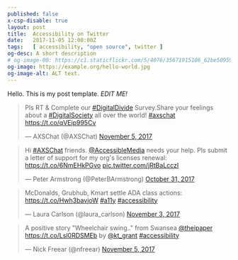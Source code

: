 ```yaml
---
published: false
x-csp-disable: true
layout: post
title:  Accessibility on Twitter
date:   2017-11-05 12:00:00Z
tags:   [ accessibility, "open source", twitter ]
og-desc: A short description
# og-image-00: https://c1.staticflickr.com/5/4076/35671915106_62be509598_z.jpg
og-image: https://example.org/hello-world.jpg
og-image-alt: ALT text.
---
```


Hello. This is my post template. _EDIT ME!_


<blockquote class="twitter-tweet" data-lang="en"><p lang="en" dir="ltr"
>Pls RT &amp; Complete our <a href=
"https://twitter.com/hashtag/DigitalDivide?src=hash&amp;ref_src=twsrc%5Etfw"
>#DigitalDivide</a> Survey.Share your feelings about a <a href=
"https://twitter.com/hashtag/DigitalSociety?src=hash&amp;ref_src=twsrc%5Etfw"
>#DigitalSociety</a> all over the world! <a href=
"https://twitter.com/hashtag/axschat?src=hash&amp;ref_src=twsrc%5Etfw"
>#axschat</a> <a href="https://t.co/qVEip995Cv">https://t.co/qVEip995Cv</a></p>&mdash; AXSChat (@AXSChat) <a href=
"https://twitter.com/AXSChat/status/927144404011376640?ref_src=twsrc%5Etfw">November 5, 2017</a>
</blockquote>


<blockquote class="twitter-tweet" data-lang="en"><p lang="en" dir="ltr"
>Hi <a href="https://twitter.com/hashtag/AXSChat?src=hash&amp;ref_src=twsrc%5Etfw">#AXSChat</a>
friends. <a href="https://twitter.com/AccessibleMedia?ref_src=twsrc%5Etfw">@AccessibleMedia</a>
needs your help. Pls submit a letter of support for my org&#39;s licenses renewal: <a href=
"https://t.co/6NmEHkPGvo">https://t.co/6NmEHkPGvo</a> <a href=
"https://t.co/jRtBaLcczI">pic.twitter.com/jRtBaLcczI</a></p>&mdash; Peter Armstrong (@PeterBArmstrong) <a href=
"https://twitter.com/PeterBArmstrong/status/925448561747042304?ref_src=twsrc%5Etfw">October 31, 2017</a>
</blockquote>


<blockquote class="twitter-tweet" data-lang="en"><p lang="en" dir="ltr"
>McDonalds, Grubhub, Kmart settle ADA class actions: <a
href="https://t.co/Hwh3bavjoW">https://t.co/Hwh3bavjoW</a> <a href=
"https://twitter.com/hashtag/a11y?src=hash&amp;ref_src=twsrc%5Etfw">#a11y</a> <a href=
"https://twitter.com/hashtag/accessibility?src=hash&amp;ref_src=twsrc%5Etfw">#accessibility</a></p>&mdash; Laura Carlson (@laura_carlson) <a href=
"https://twitter.com/laura_carlson/status/926548614188498951?ref_src=twsrc%5Etfw">November 3, 2017</a>
</blockquote>


<!--<blockquote class="twitter-tweet" data-lang="en"><p lang="en" dir="ltr"
>McDonalds, Grubhub, Kmart settle ADA lawsuits over website, app <a href=
"https://twitter.com/hashtag/accessibility?src=hash&amp;ref_src=twsrc%5Etfw"
>#accessibility</a> for the blind <a href="https://t.co/dhYfAlth2r">https://t.co/dhYfAlth2r</a>
</p>&mdash; Nick Freear (@nfreear) <a href=
"https://twitter.com/nfreear/status/927136791437758464?ref_src=twsrc%5Etfw">November 5, 2017</a>
</blockquote>-->


<blockquote class="twitter-tweet" data-lang="en"><p lang="en" dir="ltr"
>A positive story &quot;Wheelchair swing..&quot; from Swansea <a href=
"https://twitter.com/theipaper?ref_src=twsrc%5Etfw">@theipaper</a> <a href=
"https://t.co/Lsl0RDSMEb">https://t.co/Lsl0RDSMEb</a> by <a href=
"https://twitter.com/kt_grant?ref_src=twsrc%5Etfw">@kt_grant</a> <a href=
"https://twitter.com/hashtag/accessibility?src=hash&amp;ref_src=twsrc%5Etfw">#accessibility</a></p>&mdash; Nick Freear (@nfreear) <a href=
"https://twitter.com/nfreear/status/927141777206861824?ref_src=twsrc%5Etfw">November 5, 2017</a>
</blockquote>



<script async src="https://platform.twitter.com/widgets.js" charset="utf-8" webc:keep></script>


[kit-license]: https://creativecommons.org/licenses/by-sa/2.0/

[End]: //.
